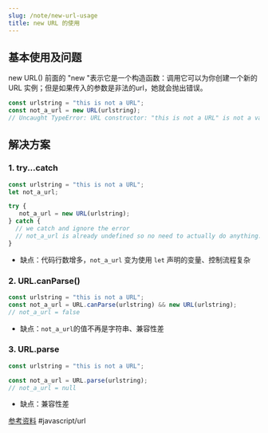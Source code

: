 ```yaml
---
slug: /note/new-url-usage
title: new URL 的使用
---
```

## 基本使用及问题
new URL() 前面的 "new "表示它是一个构造函数：调用它可以为你创建一个新的 URL 实例；但是如果传入的参数是非法的url，她就会抛出错误。

```js
const urlstring = "this is not a URL"; 
const not_a_url = new URL(urlstring); 
// Uncaught TypeError: URL constructor: "this is not a URL" is not a valid URL.
```


## 解决方案
### 1. try...catch
```js
const urlstring = "this is not a URL";
let not_a_url;

try {
   not_a_url = new URL(urlstring);
} catch {
  // we catch and ignore the error
  // not_a_url is already undefined so no need to actually do anything.
}
```

- 缺点：代码行数增多，`not_a_url` 变为使用 `let` 声明的变量、控制流程复杂

### 2. URL.canParse()
```js
const urlstring = "this is not a URL";
const not_a_url = URL.canParse(urlstring) && new URL(urlstring);
// not_a_url = false

```

- 缺点：`not_a_url`的值不再是字符串、兼容性差

### 3. URL.parse
```js
const urlstring = "this is not a URL";

const not_a_url = URL.parse(urlstring);
// not_a_url = null

```

- 缺点：兼容性差



[参考资料](https://kilianvalkhof.com/2024/javascript/the-problem-with-new-url-and-how-url-parse-fixes-that/)
#javascript/url 
